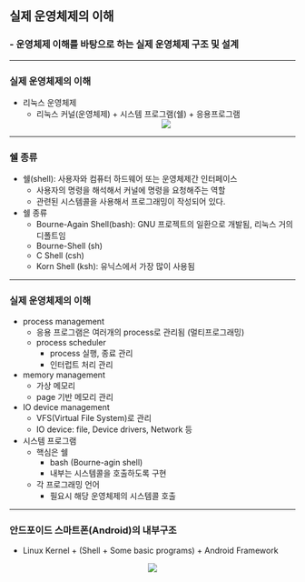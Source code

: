 ## 실제 운영체제의 이해

### - 운영체제 이해를 바탕으로 하는 실제 운영체제 구조 및 설계

---

### 실제 운영체제의 이해

- 리눅스 운영체제
  - 리눅스 커널(운영체제) + 시스템 프로그램(쉘) + 응용프로그램
    <center><image src='./images/os-real.png' /></center>

---

### 쉘 종류

- 쉘(shell): 사용자와 컴퓨터 하드웨어 또는 운영체제간 인터페이스
  - 사용자의 명령을 해석해서 커널에 명령을 요청해주는 역할
  - 관련된 시스템콜을 사용해서 프로그래밍이 작성되어 있다.
- 쉘 종류
  - Bourne-Again Shell(bash): GNU 프로젝트의 일환으로 개발됨, 리눅스 거의 디폴트임
  - Bourne-Shell (sh)
  - C Shell (csh)
  - Korn Shell (ksh): 유닉스에서 가장 많이 사용됨

---

### 실제 운영체제의 이해

- process management
  - 응용 프로그램은 여러개의 process로 관리됨 (멀티프로그래밍)
  - process scheduler
    - process 실행, 종료 관리
    - 인터럽트 처리 관리
- memory management
  - 가상 메모리
  - page 기반 메모리 관리
- IO device management
  - VFS(Virtual File System)로 관리
  - IO device: file, Device drivers, Network 등
- 시스템 프로그램
  - 핵심은 쉘
    - bash (Bourne-agin shell)
    - 내부는 시스템콜을 호출하도록 구현
  - 각 프로그래밍 언어
    - 필요시 해당 운영체제의 시스템콜 호출

---

### 안드포이드 스마트폰(Android)의 내부구조

- Linux Kernel + (Shell + Some basic programs) + Android Framework
<center><image src='./images/os-real-android.png' /></center>
